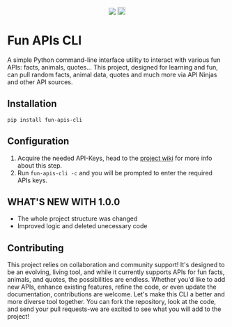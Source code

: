 <p align="center">
    <img src="Fun_APIs_logo.png">
    <a href="https://badge.fury.io/py/Fun-APIs-CLI"><img src="https://badge.fury.io/py/Fun-APIs-CLI.svg?icon=si%3Apython" alt="PyPI version" height="18"></a>
</p>

# Fun APIs CLI

A simple Python command-line interface utility to interact with various fun APIs: facts, animals, quotes...
This project, designed for learning and fun, can pull random facts, animal data, quotes and much more via API Ninjas and other API sources.

## Installation
```
pip install fun-apis-cli
```

## Configuration
1. Acquire the needed API-Keys, head to the [project wiki](https://github.com/tahadnan/Fun-APIs-CLI/wiki) for more info about this step.
2. Run `fun-apis-cli -c` and you will be prompted to enter the required APIs keys.

## WHAT'S NEW WITH 1.0.0
+ The whole project structure was changed
+ Improved logic and deleted unecessary code

## Contributing

This project relies on collaboration and community support! It's designed to be an evolving, living tool, and while it currently supports APIs for fun facts, animals, and quotes, the possibilities are endless. Whether you'd like to add new APIs, enhance existing features, refine the code, or even update the documentation, contributions are welcome. Let's make this CLI a better and more diverse tool together. You can fork the repository, look at the code, and send your pull requests-we are excited to see what you will add to the project!
 

